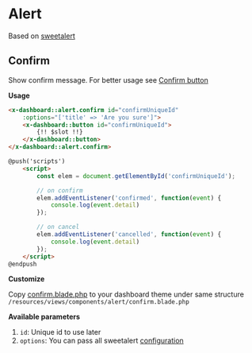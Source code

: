 # Alert

Based on [sweetalert](https://sweetalert2.github.io/)

## Confirm

Show confirm message. For better usage see [Confirm button](button#confirm)

**Usage**

```html
<x-dashboard::alert.confirm id="confirmUniqueId"
    :options="['title' => 'Are you sure']">
    <x-dashboard::button id="confirmUniqueId">
        {!! $slot !!}
    </x-dashboard::button>
</x-dashboard::alert.confirm>

@push('scripts')
    <script>
        const elem = document.getElementById('confirmUniqueId');

        // on confirm
        elem.addEventListener('confirmed', function(event) {
            console.log(event.detail)
        });

        // on cancel
        elem.addEventListener('cancelled', function(event) {
            console.log(event.detail)
        });
    </script>
@endpush
```

**Customize**

Copy [confirm.blade.php](https://github.com/laravel-dashboard-kit/dashboard-ui/tree/master/resources/views/components/alert/confirm.blade.php) to your dashboard theme under same structure `/resources/views/components/alert/confirm.blade.php`

**Available parameters**

1. `id`: Unique id to use later
2. `options`: You can pass all sweetalert [configuration](https://sweetalert2.github.io/#configuration)
